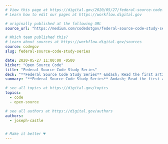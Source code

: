 ```yaml
---
# View this page at https://digital.gov/2020/05/27/federal-source-code-study-series
# Learn how to edit our pages at https://workflow.digital.gov

# originally published at the following URL
source_url: "https://medium.com/codedotgov/federal-source-code-study-series-part-1-the-overview-72acce742260"

# Which team published this?
# Learn about sources at https://workflow.digital.gov/sources
source: codegov
slug: federal-source-code-study-series

date: 2020-05-27 11:00:00 -0500
kicker: "Open Source Code"
title: "Federal Source Code Study Series"
deck: "**Federal Source Code Study Series** &mdash; Read the first article of the Federal Source Codes Study (FSCS) series. The FSCS was a three-year study that examined the federal government's effort in implementing the Federal Source Code Policy and open sourcing software."
summary: "**Federal Source Code Study Series** &mdash; Read the first article of the Federal Source Codes Study (FSCS) series. The FSCS was a three-year study that examined the federal government's effort in implementing the Federal Source Code Policy and open sourcing software."

# see all topics at https://digital.gov/topics
topics: 
  - code
  - open-source

# see all authors at https://digital.gov/authors
authors: 
  - joseph-castle


# Make it better ♥
---
```

